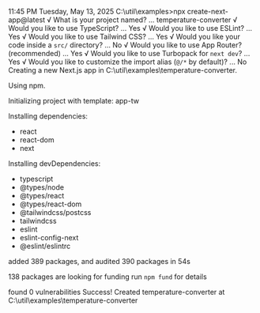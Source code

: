 11:45 PM Tuesday, May 13, 2025
C:\util\examples>npx create-next-app@latest
√ What is your project named? ... temperature-converter
√ Would you like to use TypeScript? ... Yes
√ Would you like to use ESLint? ... Yes
√ Would you like to use Tailwind CSS? ... Yes
√ Would you like your code inside a `src/` directory? ... No 
√ Would you like to use App Router? (recommended) ... Yes
√ Would you like to use Turbopack for `next dev`? ... Yes
√ Would you like to customize the import alias (`@/*` by default)? ... No 
Creating a new Next.js app in C:\util\examples\temperature-converter.

Using npm.

Initializing project with template: app-tw


Installing dependencies:
- react
- react-dom
- next

Installing devDependencies:
- typescript
- @types/node
- @types/react
- @types/react-dom
- @tailwindcss/postcss
- tailwindcss
- eslint
- eslint-config-next
- @eslint/eslintrc


added 389 packages, and audited 390 packages in 54s

138 packages are looking for funding
  run `npm fund` for details

found 0 vulnerabilities
Success! Created temperature-converter at C:\util\examples\temperature-converter
